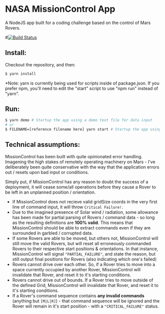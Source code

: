 # NASA MissionControl App
A NodeJS app built for a coding challenge based on the control of Mars Rovers.

#[![Build Status](https://travis-ci.org/glomotion/mission-control.svg?branch=master)](https://travis-ci.org/glomotion/mission-control)

## Install:
Checkout the repository, and then:
```bash
$ yarn install
```
*Note: yarn is currently being used for scripts inside of package.json. If you prefer npm, you'll need to edit the "start" script to use "npm run" instead of "yarn".

## Run:
```bash
$ yarn demo # Startup the app using a demo text file for data input
# or
$ FILENAME=[reference filename here] yarn start # Startup the app using your own text file input
```

## Technical assumptions:
MissionControl has been built with quite opinionated error handling.
Imagening the high stakes of remotely operating machinery on Mars - I've deliberately been quite conservative with the way that the application errors out / resets upon bad input or conditions.

Simply put, if MissionControl has any reason to doubt the success of a deployment, it will cease some/all operations before they cause a Rover to be left in an unplanned position / orientation.

- If MissionControl does not recieve valid gridSize coords in the very first line of command input, it will throw `Critical Failure!`.
- Due to the imagined presence of Solar wind / radiation, some allowance has been made for partial parsing of Rovers / command data - so long as the resulting definitions are **100% valid**. This means that MissionControl should be able to extract commands even if they are surrounded in garbled / corrupted data.
- If some Rovers are able to be moved, but others not, MissionControl will still move the valid Rovers, but will reset all erroneously commanded Rovers to their respective start positions & orientations. In that instance, MissionControl will signal `"PARTIAL_FAILURE"`, and state the reason, but still output final positions for Rovers (also indicating which one's failed)
- Rovers cannot drive over each other. So, if a Rover tries to move into a space currently occupied by another Rover, MissionControl will invalidate that Rover, and reset it to it's starting conditions.
- Rovers cannot drive out of bounds. If a Rover tries to move outside of the defined Grid, MissionControl will invalidate that Rover, and reset it to it's starting conditions.
- If a Rover's command sequence contains **any invalid commands** (anything but `[M|L|R]`) - that command sequence will be ignored and the Rover will remain in it's start position - with a `"CRITICAL_FAILURE"` status.

